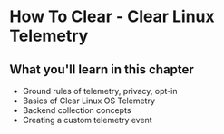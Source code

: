 
How To Clear - Clear Linux Telemetry
================================

## What you'll learn in this chapter

* Ground rules of telemetry, privacy, opt-in
* Basics of Clear Linux OS Telemetry
* Backend collection concepts
* Creating a custom telemetry event
